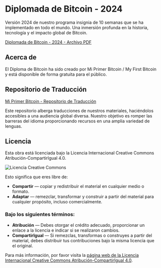 # Diplomada de Bitcoin - 2024

Versión 2024 de nuestro programa insignia de 10 semanas que se ha implementado en todo el mundo. Una inmersión profunda en la historia, tecnología y el impacto global de Bitcoin.

[Diplomada de Bitcoin - 2024 - Archivo PDF](https://github.com/MyFirstBitcoin/Translation/blob/801654e4483141f27ad4c53469854bf9053ab5af/Mi%20Primer%20Bitcoin%20-%20Espa%C3%B1ol/Espa%C3%B1ol%20-%20BD%202024.pdf)

## Acerca de

El Diploma de Bitcoin ha sido creado por Mi Primer Bitcoin / My First Bitcoin y está disponible de forma gratuita para el público.

## Repositorio de Traducción

[Mi Primer Bitcoin - Repositorio de Traducción](https://github.com/MyFirstBitcoin/Translation)

Este repositorio alberga traducciones de nuestros materiales, haciéndolos accesibles a una audiencia global diversa. Nuestro objetivo es romper las barreras del idioma proporcionando recursos en una amplia variedad de lenguas.

## Licencia

Esta obra está licenciada bajo la Licencia Internacional Creative Commons Atribución-CompartirIgual 4.0.

![Licencia Creative Commons](https://i.creativecommons.org/l/by-sa/4.0/88x31.png)

Esto significa que eres libre de:

- **Compartir** — copiar y redistribuir el material en cualquier medio o formato.
- **Adaptar** — remezclar, transformar y construir a partir del material para cualquier propósito, incluso comercialmente.

### Bajo los siguientes términos:

- **Atribución** — Debes otorgar el crédito adecuado, proporcionar un enlace a la licencia e indicar si se realizaron cambios.
- **CompartirIgual** — Si remezclas, transformas o construyes a partir del material, debes distribuir tus contribuciones bajo la misma licencia que el original.

Para más información, por favor visita la [página web de la Licencia Internacional Creative Commons Atribución-CompartirIgual 4.0](http://creativecommons.org/licenses/by-sa/4.0/).

